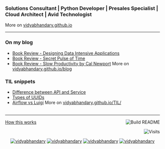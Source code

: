 ### Solutions Consultant | Python Developer | Presales Specialist | Cloud Architect | Avid Technologist

More on [vidyabhandary.github.io](https://vidyabhandary.github.io)

<table><tr>

---

### On my blog

<!-- blog starts -->

- [Book Review - Designing Data Intensive Applications](https://vidyabhandary.github.io/blog/computers,/technology,/bigdata/2024/12/08/Book-Review-DDIA.html)
- [Book Review - Secret Pulse of Time](https://vidyabhandary.github.io/blog/productivity,/selfimprovement,/time/2024/12/08/Book-Review-Secret-Pulse-Of-Time.html)
- [Book Review - Slow Productivity by Cal Newport](https://vidyabhandary.github.io/blog/productivity,/selfimprovement/2024/12/08/Book-Review-Slow-Productivity.html)
  <!-- blog ends -->
  More on [vidyabhandary.github.io/blog](https://vidyabhandary.github.io/blog/)
  </tr>

<tr>

### TIL snippets

<!-- tilentries starts -->

- [Difference between API and Service](https://github.com/vidyabhandary/til/blob/master/misc/APIvsService.md)
- [Types of UUIDs](https://github.com/vidyabhandary/til/blob/master/misc/UUIDTypes.md)
- [Airflow vs Luigi](https://github.com/vidyabhandary/til/blob/master/misc/AirFlowVsLuigi.md)
  <!-- tilentries ends -->
  More on [vidyabhandary.github.io/TIL/](https://vidyabhandary.github.io/TIL/)
  </tr>

</table>

---

<a href="https://vidyabhandary.github.io/blog/github/2020/07/27/Self-updating-profile-readme.html">How this works</a>
<a href="https://github.com/vidyabhandary/vidyabhandary/actions"><img src="https://github.com/vidyabhandary/vidyabhandary/workflows/Build%20README/badge.svg" align="right" alt="Build README"></a>

<a href="https://visitor-badge.laobi.icu/badge?page_id=vidyabhandary.visitor-badge&title=Visits"><img src="https://visitor-badge.laobi.icu/badge?page_id=vidyabhandary.visitor-badge&title=Visits" align="right" alt="Visits"></a>

<p></br></p>
<p align="center">
  <a href="https://in.linkedin.com/in/vidyabhandary" target="blank"><img src="https://img.shields.io/badge/LinkedIn-0077B5?style=for-the-badge&logo=linkedin&logoColor=white" alt="vidyabhandary"/></a> 
  <a href="https://vidyabhandary.medium.com" target="blank"><img src="https://img.shields.io/badge/Medium-12100E?style=for-the-badge&logo=medium&logoColor=white" alt="vidyabhandary" /></a> 
  <a href="https://kaggle.com/vidyabhandary" target="blank"><img src="https://img.shields.io/badge/KAGGLE-20BEFF?&style=for-the-badge&logo=kaggle&logoColor=white" alt="vidyabhandary"/></a> 
  <a href="https://dev.to/vidyabhandary" target="blank"><img src="https://img.shields.io/badge/dev.to-0A0A0A?style=for-the-badge&logo=dev.to&logoColor=white" alt="vidyabhandary"/></a>
</p>

<!-- ### Hi there 👋 --->
<!--
<a href="https://in.linkedin.com/in/vidyabhandary"><img height="24" width="24" src="https://cdn.jsdelivr.net/npm/simple-icons@v3/icons/linkedin.svg" /></a>
-->
<!--
**vidyabhandary/vidyabhandary** is a ✨ _special_ ✨ repository because its `README.md` (this file) appears on your GitHub profile.
-->
<!--
Here are some ideas to get you started:

- 🔭 I’m currently working on ...
- 🌱 I’m currently learning ...
- 👯 I’m looking to collaborate on ...
- 🤔 I’m looking for help with ...
- 💬 Ask me about ...
- 📫 How to reach me: ...
- 😄 Pronouns: ...
- ⚡ Fun fact: ...
-->
